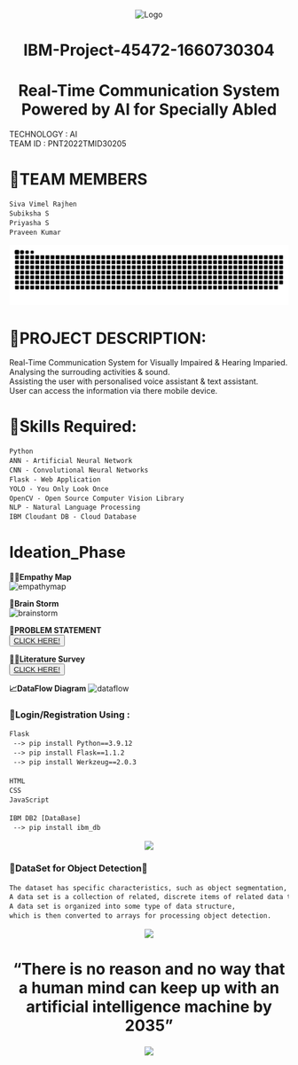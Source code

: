 <div align="center">

<!-- PROJECT LOGO -->

<br />

<img src="https://hispanicstar.org/wp-content/uploads/2020/03/ibm-logo-white.png" alt="Logo" width="640" height="256">
                   
# IBM-Project-45472-1660730304
  </div> 
  
  <div align="center">
  
 # **Real-Time Communication System Powered by AI for Specially Abled**      
   </div> 

TECHNOLOGY : AI        
TEAM ID : PNT2022TMID30205   

<!-- Video -->             

# **🐺TEAM MEMBERS**    
```html                      
Siva Vimel Rajhen
Subiksha S
Priyasha S
Praveen Kumar
```          
![](https://github.com/Platane/snk/raw/output/github-contribution-grid-snake.svg)


# **📜PROJECT DESCRIPTION:**          
Real-Time Communication System for Visually Impaired & Hearing Imparied.    
Analysing the surrouding activities & sound.      
Assisting the user with personalised voice assistant & text assistant.   
User can access the information via there mobile device.        

# **🎯Skills Required:**        
```html
Python
ANN - Artificial Neural Network
CNN - Convolutional Neural Networks
Flask - Web Application
YOLO - You Only Look Once
OpenCV - Open Source Computer Vision Library
NLP - Natural Language Processing
IBM Cloudant DB - Cloud Database
```

# **Ideation_Phase**    
**🕵️‍♂️Empathy Map**   
![empathymap](https://user-images.githubusercontent.com/87802556/195904731-2e6e95ad-21e3-42c1-8276-52b5127d220a.png)
   
   
**🧠Brain Storm**   
 ![brainstorm](https://user-images.githubusercontent.com/87802556/195905354-e44a7c9f-0215-4dbe-8047-0980987e3513.png)
  
              
**🦸PROBLEM STATEMENT**     
<button>
    <a href="https://github.com/IBM-EPBL/IBM-Project-45472-1660730304/blob/main/Project%20Design%20%26%20Planning/Ideation%20Phase/Problem%20Statement.pdf">CLICK HERE!  </a>
</button>     

**👨‍🎓Literature Survey**     
<button>
    <a href="https://github.com/IBM-EPBL/IBM-Project-45472-1660730304/blob/main/Project%20Design%20%26%20Planning/Ideation%20Phase/Literature%20Survey.pdf">CLICK HERE!  </a>
</button>  

**📈DataFlow Diagram**
 ![dataflow](https://user-images.githubusercontent.com/87802556/198961184-5239797a-5f69-44c3-bdf3-e628d13814d2.png)
 

### **🐺Login/Registration Using :**    
```html                      
Flask
 --> pip install Python==3.9.12 
 --> pip install Flask==1.1.2 
 --> pip install Werkzeug==2.0.3 
 
HTML
CSS
JavaScript

IBM DB2 [DataBase]
 --> pip install ibm_db
```   
 <div align="center">
<img align="center" src="https://user-images.githubusercontent.com/87802556/200889232-54ece04c-a1ae-4028-b4ce-79ecdc4470b4.gif" />
  </div>
  



 
### **🎯DataSet for Object Detection🎯** 
```html                      
The dataset has specific characteristics, such as object segmentation, recognition in the circumstances, superpixel stuff segmentation, 1.5 million object instances, 80 object classes and more. 
A data set is a collection of related, discrete items of related data that may be accessed individually or in combination or managed as a whole entity. 
A data set is organized into some type of data structure, 
which is then converted to arrays for processing object detection.
```  


<div align="center">
<img align="center" src="https://user-images.githubusercontent.com/87802556/200938962-6a0f4260-92a5-47d3-b771-9d44ad00c3d1.gif" />
  </div>


<div align="center">
  
 # **“There is no reason and no way that a human mind can keep up with an artificial intelligence machine by 2035”**      
   </div> 



<div align="center">
<img align="center" src="https://github.com/saadeghi/saadeghi/blob/master/dino.gif" />
  </div>


